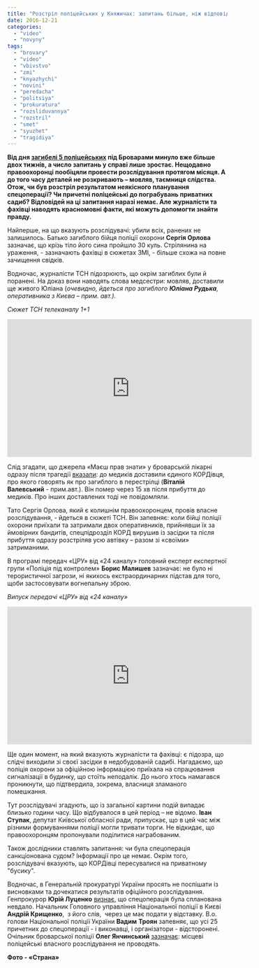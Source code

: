```yaml
---
title: "Розстріл поліцейських у Княжичах: запитань більше, ніж відповідей – ВІДЕО"
date: 2016-12-21
categories: 
  - "video"
  - "novyny"
tags: 
  - "brovary"
  - "video"
  - "vbivstvo"
  - "zmi"
  - "knyazhychi"
  - "novini"
  - "peredacha"
  - "politsiya"
  - "prokuratura"
  - "rozsliduvannya"
  - "rozstril"
  - "smet"
  - "syuzhet"
  - "tragidiya"
---
```


**Від дня [загибелі 5 поліцейських](https://mpz.brovary.org/v-perestriltsi-pid-brovaramy-zagynulo-5-politsejskyh-dvoye-z-nyh-brovarchany/) під Броварами минуло вже більше двох тижнів, а число запитань у справі лише зростає. Нещодавно правоохоронці пообіцяли провести розслідування протягом місяця. А до того часу деталей не розкривають – мовляв, таємниця слідства. Отож, чи був розстріл результатом неякісного планування спецоперації? Чи причетні поліцейські до пограбувань приватних садиб? Відповідей на ці запитання наразі немає. Але журналісти та фахівці наводять красномовні факти, які можуть допомогти знайти правду.**

Найперше, на що вказують розслідувачі: убили всіх, ранених не залишилось. Батько загиблого бійця поліції охорони **Сергія Орлова** зазначає, що крізь тіло його сина пройшло 30 куль. Стрілянина на ураження, - зазначають фахівці в сюжетах ЗМІ, - більше схожа на повне зачищення свідків.

Водночас, журналісти ТСН підозрюють, що окрім загиблих були й поранені. На доказ вони наводять слова медсестри: мовляв, доставили ще живого Юліана (_очевидно, йдеться про загиблого **Юліана Рудька**, оперативника з Києва – прим. авт.)._

_Сюжет ТСН телеканалу 1+1_

<iframe src="https://www.youtube.com/embed/4KzStxbgOVw" width="560" height="315" frameborder="0" allowfullscreen="allowfullscreen"></iframe>

Слід згадати, що джерела «Маєш прав знати» у броварській лікарні одразу після трагедії [вказали](https://mpz.brovary.org/v-perestriltsi-pid-brovaramy-zagynulo-5-politsejskyh-dvoye-z-nyh-brovarchany/): до медиків доставили єдиного КОРДівця, про якого говорять як про загиблого в перестрілці (**Віталій Валевський** - прим.авт.). Він помер через 15 хв після прибуття до медиків. Про інших доставлених тоді не повідомляли.

Тато Сергія Орлова, який є колишнім правоохоронцем, провів власне розслідування, - йдеться в сюжеті ТСН. Він запевняє: коли бійці поліції охорони приїхали та затримали двох оперативників, прийнявши їх за ймовірних бандитів, спецпідрозділ КОРД вирушив із засідки та після прибуття одразу розстріляв усю автівку – разом зі «своїми» затриманими.

В програмі передач «ЦРУ» від «24 каналу» головний експерт експертної групи «Поліція під контролем» **Борис Малишев** зазначає: не було ні терористичної загрози, ні якихось екстраординарних підстав для того, щоби застосовувати вогнепальну зброю.

_Випуск передачі «ЦРУ» від «24 каналу»_

<iframe src="https://www.youtube.com/embed/c30yOlfJywg" width="560" height="315" frameborder="0" allowfullscreen="allowfullscreen"></iframe>

Ще один момент, на який вказують журналісти та фахівці: є підозра, що слідчі виходили зі своєї засідки в недобудованій садибі. Нагадаємо, що поліція охорони за офіційною інформацією приїхала на спрацювання сигналізації в будинку, що стоїть неподалік. До нього хтось намагався проникнути, що підтвердила, зокрема, власниця зламаного помешкання.

Тут розслідувачі згадують, що із загальної картини подій випадає близько години часу. Що відбувалося в цей період – не відомо. **Іван Ступак**, депутат Київської обласної ради, припускає, що в цей час між різними формуваннями поліції могли тривати торги. Не відкидає, що правоохоронцям пропонували поділитися награбованим.

Також дослідники ставлять запитання: чи була спецоперація санкціонована судом? Інформації про це немає. Окрім того, розслідувачі вказують, що КОРДівці пересувалися на приватному "бусику".

Водночас, в Генеральній прокуратурі України просять не поспішати із висновками та дочекатися результатів офіційного розслідування. Генпрокурор **Юрій Луценко** [визнає](http://www.pravda.com.ua/news/2016/12/10/7129456/), що спецоперація була спланована невдало. Начальник Головного управління Національної поліції в Києві **Андрій Крищенко**,  з його слів,  через це має подати у відставку. В.о. голови Національної поліції України **Вадим** **Троян** запевняє, що усі 25 причетних до спецоперації - і виконавці, і організатори - відсторонені. Очільник броварської поліції **Олег Янчинський** [зазначає](https://mpz.brovary.org/oleg-yanchynskyj-cherez-pivroku-brovarskyj-viddil-politsiyi-zapratsyuye-na-povnu/): місцеві поліцейські власного розслідування не проводять.

**Фото - «Страна»**
